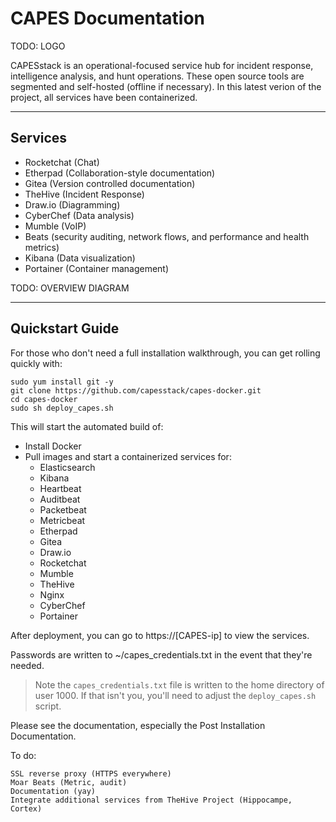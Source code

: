 # CAPES Documentation

TODO: LOGO

CAPESstack is an operational-focused service hub for incident response, intelligence analysis, and 
hunt operations. These open source tools are segmented and self-hosted (offline if necessary). In this 
latest verion of the project, all services have been containerized.

---

## Services

- Rocketchat (Chat)
- Etherpad (Collaboration-style documentation)
- Gitea (Version controlled documentation)
- TheHive (Incident Response)
- Draw.io (Diagramming)
- CyberChef (Data analysis)
- Mumble (VoIP)
- Beats (security auditing, network flows, and performance and health metrics)
- Kibana (Data visualization)
- Portainer (Container management)

TODO: OVERVIEW DIAGRAM

---

## Quickstart Guide

For those who don't need a full installation walkthrough, you can get rolling quickly with:

```shell
sudo yum install git -y
git clone https://github.com/capesstack/capes-docker.git
cd capes-docker
sudo sh deploy_capes.sh
```

This will start the automated build of:

- Install Docker
- Pull images and start a containerized services for:
    - Elasticsearch
    - Kibana
    - Heartbeat
    - Auditbeat
    - Packetbeat
    - Metricbeat
    - Etherpad
    - Gitea
    - Draw.io
    - Rocketchat
    - Mumble
    - TheHive
    - Nginx
    - CyberChef
    - Portainer

After deployment, you can go to https://[CAPES-ip] to view the services.

Passwords are written to ~/capes_credentials.txt in the event that they're needed.

> Note the `capes_credentials.txt` file is written to the home directory of user 1000. If that isn't 
you, you'll need to adjust the `deploy_capes.sh` script.

Please see the documentation, especially the Post Installation Documentation.


To do:

    SSL reverse proxy (HTTPS everywhere)
    Moar Beats (Metric, audit)
    Documentation (yay)
    Integrate additional services from TheHive Project (Hippocampe, Cortex)
